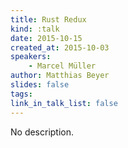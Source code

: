 ```yaml
---
title: Rust Redux
kind: :talk
date: 2015-10-15
created_at: 2015-10-03
speakers:
    - Marcel Müller
author: Matthias Beyer
slides: false
tags:
link_in_talk_list: false
---
```


No description.

